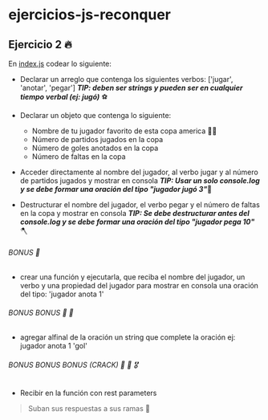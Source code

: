 # ejercicios-js-reconquer

## Ejercicio 2 🔥

En [index.js](index.js) codear lo siguiente:

* Declarar un arreglo que contenga los siguientes verbos: ['jugar', 'anotar', 'pegar'] ***TIP: deben ser strings y pueden ser en cualquier tiempo verbal (ej: jugó)*** ⚽️

* Declarar un objeto que contenga lo siguiente:
  * Nombre de tu jugador favorito de esta copa america 🏃‍♂️
  * Número de partidos jugados en la copa
  * Número de goles anotados en la copa
  * Número de faltas en la copa

* Acceder directamente al nombre del jugador, al verbo jugar y al número de partidos jugados y mostrar en consola ***TIP: Usar un solo console.log y se debe formar una oración del tipo "jugador jugó 3"***🐒

* Destructurar el nombre del jugador, el verbo pegar y el número de faltas en la copa y mostrar en consola ***TIP: Se debe destructurar antes del console.log y se debe formar una oración del tipo "jugador pega 10"*** 🪓

###### BONUS 🏅
* crear una función y ejecutarla, que reciba el nombre del jugador, un verbo y una propiedad del jugador
para mostrar en consola una oración del tipo: 'jugador anota 1'

###### BONUS BONUS 🏅 🏅
* agregar alfinal de la oración un string que complete la oración ej: jugador anota 1 'gol'

###### BONUS BONUS BONUS (CRACK) 🏅 🏅 🎖
* Recibir en la función con rest parameters

> Suban sus respuestas a sus ramas 🚀

